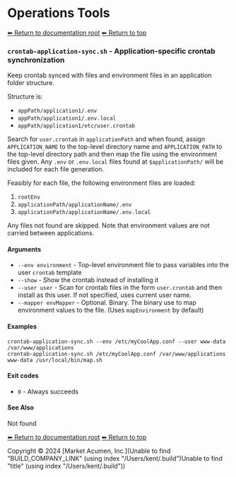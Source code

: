 # Operations Tools

[⬅ Return to documentation root](crontab)
[⬅ Return to top](../index.md)


### `crontab-application-sync.sh` - Application-specific crontab synchronization

Keep crontab synced with files and environment files in an application folder structure.

Structure is:

- `appPath/application1/.env`
- `appPath/application1/.env.local`
- `appPath/application1/etc/user.crontab`

Search for `user.crontab` in `applicationPath` and when found, assign `APPLICATION_NAME` to the top-level directory name
and `APPLICATION_PATH` to the top-level directory path and then map the file using the environment files given.
Any `.env` or `.env.local` files found at `$applicationPath/` will be included for each file generation.

Feasibly for each file, the following environment files are loaded:

1. `rootEnv`
2. `applicationPath/applicationName/.env`
3. `applicationPath/applicationName/.env.local`

Any files not found are skipped. Note that environment values are not carried between applications.

#### Arguments

- `--env environment` - Top-level environment file to pass variables into the user `crontab` template
- `--show` - Show the crontab instead of installing it
- `--user user` - Scan for crontab files in the form `user.crontab` and then install as this user. If not specified, uses current user name.
- `--mapper envMapper` - Optional. Binary. The binary use to map environment values to the file. (Uses `mapEnvironment` by default)

#### Examples

    crontab-application-sync.sh --env /etc/myCoolApp.conf --user www-data /var/www/applications
    crontab-application-sync.sh /etc/myCoolApp.conf /var/www/applications www-data /usr/local/bin/map.sh

#### Exit codes

- `0` - Always succeeds

#### See Also

Not found

[⬅ Return to documentation root](crontab)
[⬅ Return to top](../index.md)

Copyright &copy; 2024 [Market Acumen, Inc.](Unable to find "BUILD_COMPANY_LINK" (using index "/Users/kent/.build")Unable to find "title" (using index "/Users/kent/.build"))
